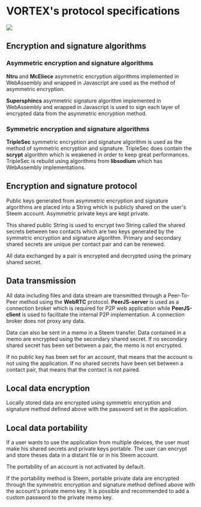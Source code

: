 # VORTEX's protocol specifications

![](https://raw.githubusercontent.com/vortexchat/vortex-specifications/master/images/vortex-protocol.png)

## Encryption and signature algorithms

### Asymmetric encryption and signature algorithms

**Ntru** and **McEliece** asymmetric encryption algorithms implemented in WebAssembly and wrapped in Javascript are used as the method of asymmetric encryption.

**Supersphincs** asymmetric signature algorithm implemented in WebAssembly and wrapped in Javascript is used to sign each layer of encrypted data from the asymmetric encryption method.

### Symmetric encryption and signature algorithms

**TripleSec** symmetric encryption and signature algorithm is used as the method of symmetric encryption and signature. TripleSec does contain the **scrypt** algorithm which is weakened in order to keep great performances. TripleSec is rebuild using algorithms from **libsodium** which has WebAssembly implementations.

## Encryption and signature protocol

Public keys generated from asymmetric encryption and signature algorithms are placed into a String which is publicly shared on the user's Steem account. Asymmetric private keys are kept private.

This shared public String is used to encrypt two String called the shared secrets between two contacts which are two keys generated by the symmetric encryption and signature algorithm. Primary and secondary shared secrets are unique per contact pair and can be renewed.

All data exchanged by a pair is encrypted and decrypted using the primary shared secret.

## Data transmission

All data including files and data stream are transmitted through a Peer-To-Peer method using the **WebRTC** protocol. **PeerJS-server** is used as a connection broker which is required for P2P web application while **PeerJS-client** is used to facilitate the internal P2P implementation. A connection broker does not proxy any data. 

Data can also be sent in a memo in a Steem transfer. Data contained in a memo are encrypted using the secondary shared secret. If no secondary shared secret has been set between a pair, the memo is not encrypted.

If no public key has been set for an account, that means that the account is not using the application. If no shared secrets have been set between a contact pair, that means that the contact is not paired.

## Local data encryption

Locally stored data are encrypted using symmetric encryption and signature method defined above with the password set in the application.

## Local data portability

If a user wants to use the application from multiple devices, the user must make his shared secrets and private keys portable. The user can encrypt and store theses data in a distant file or in his Steem account.

The portability of an account is not activated by default.

If the portability method is Steem, portable private data are encrypted through the symmetric encryption and signature method defined above with the account's private memo key.
It is possible and recommended to add a custom password to the private memo key.
